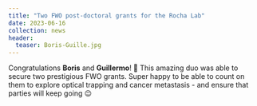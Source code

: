 ```yaml
---
title: "Two FWO post-doctoral grants for the Rocha Lab"
date: 2023-06-16
collection: news
header:
  teaser: Boris-Guille.jpg
---
```

Congratulations **Boris** and **Guillermo**! 👏 This amazing duo was able to secure two prestigious FWO grants. Super happy to be able to count on them to explore optical trapping and cancer metastasis - and ensure that parties will keep going 😉
